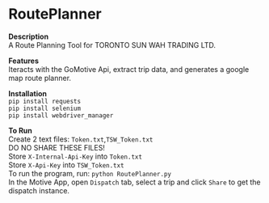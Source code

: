 # RoutePlanner

**Description**\
A Route Planning Tool for TORONTO SUN WAH TRADING LTD.

**Features**\
Iteracts with the GoMotive Api, extract trip data, and generates a google map route planner.

**Installation**\
`pip install requests`\
`pip install selenium`\
`pip install webdriver_manager`


**To Run**\
Create 2 text files: `Token.txt`,`TSW_Token.txt`\
DO NO SHARE THESE FILES! \
Store `X-Internal-Api-Key` into `Token.txt` \
Store `X-Api-Key` into `TSW_Token.txt`\
To run the program, run: `python RoutePlanner.py`\
In the Motive App, open `Dispatch` tab, select a trip and click `Share` to get the dispatch instance.


